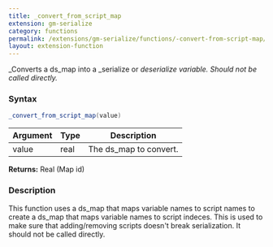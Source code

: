 ```yaml
---
title: _convert_from_script_map
extension: gm-serialize
category: functions
permalink: /extensions/gm-serialize/functions/-convert-from-script-map/
layout: extension-function
---
```


_Converts a ds_map into a _serialize or _deserialize variable. Should not be called directly._

### Syntax
```cs
_convert_from_script_map(value)
```

| Argument | Type | Description |
| --- | --- | --- |
| value | real | The ds_map to convert. |

**Returns:** Real (Map id)

### Description
This function uses a ds_map that maps variable names to script names to create a ds_map that maps variable names to script indeces. This is used to make sure that adding/removing scripts doesn't break serialization. It should not be called directly.